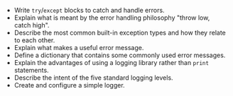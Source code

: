 -   Write `try`/`except` blocks to catch and handle errors.
-   Explain what is meant by the error handling philosophy "throw low, catch high".
-   Describe the most common built-in exception types and how they relate to each other.
-   Explain what makes a useful error message.
-   Define a dictionary that contains some commonly used error messages.
-   Explain the advantages of using a logging library rather than `print` statements.
-   Describe the intent of the five standard logging levels.
-   Create and configure a simple logger.
